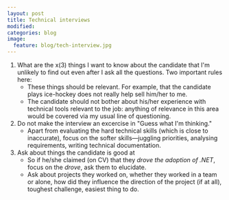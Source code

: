 ```yaml
---
layout: post
title: Technical interviews
modified:
categories: blog
image:
  feature: blog/tech-interview.jpg
---
```

1. What are the x(3) things I want to know about the candidate that I'm unlikely to find out even after I ask all the questions. Two important rules here:
   + These things should be relevant. For example, that the candidate plays ice-hockey does not really help sell him/her to me.
   + The candidate should not bother about his/her experience with technical tools relevant to the job: anything of relevance in this area would be covered via my usual line of questioning.
1. Do not make the interview an excercise in "Guess what I'm thinking."
   + Apart from evaluating the hard technical skills (which is close to inaccurate), focus on the softer skills—juggling priorities, analysing requirements, writing technical documentation.
1. Ask about things the candidate is good at
   + So if he/she claimed (on CV) that they _drove the adoption of .NET_, focus on the _drove_, ask them to elucidate.
   + Ask about projects they worked on, whether they worked in a team or alone, how did they influence the direction of the project (if at all), toughest challenge, easiest thing to do.